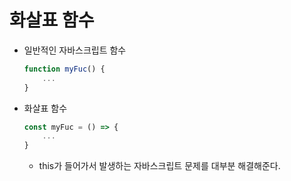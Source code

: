 # 화살표 함수
- 일반적인 자바스크립트 함수
    
    ```jsx
    function myFuc() {
    	...
    }
    ```
    
- 화살표 함수
    
    ```jsx
    const myFuc = () => {
    	...
    }
    ```
    
    - this가 들어가서 발생하는 자바스크립트 문제를 대부분 해결해준다.

